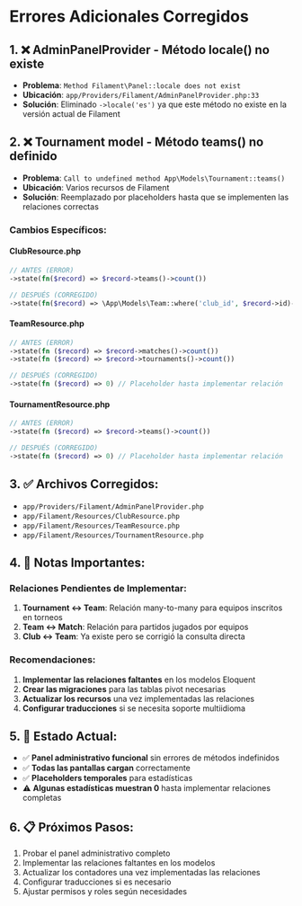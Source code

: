 # Errores Adicionales Corregidos

## 1. ❌ AdminPanelProvider - Método locale() no existe
- **Problema**: `Method Filament\Panel::locale does not exist`
- **Ubicación**: `app/Providers/Filament/AdminPanelProvider.php:33`
- **Solución**: Eliminado `->locale('es')` ya que este método no existe en la versión actual de Filament

## 2. ❌ Tournament model - Método teams() no definido
- **Problema**: `Call to undefined method App\Models\Tournament::teams()`
- **Ubicación**: Varios recursos de Filament
- **Solución**: Reemplazado por placeholders hasta que se implementen las relaciones correctas

### Cambios Específicos:

#### ClubResource.php
```php
// ANTES (ERROR)
->state(fn($record) => $record->teams()->count())

// DESPUÉS (CORREGIDO)
->state(fn($record) => \App\Models\Team::where('club_id', $record->id)->count())
```

#### TeamResource.php
```php
// ANTES (ERROR)
->state(fn ($record) => $record->matches()->count())
->state(fn ($record) => $record->tournaments()->count())

// DESPUÉS (CORREGIDO)
->state(fn ($record) => 0) // Placeholder hasta implementar relación
```

#### TournamentResource.php
```php
// ANTES (ERROR)
->state(fn ($record) => $record->teams()->count())

// DESPUÉS (CORREGIDO)
->state(fn ($record) => 0) // Placeholder hasta implementar relación
```

## 3. ✅ Archivos Corregidos:
- `app/Providers/Filament/AdminPanelProvider.php`
- `app/Filament/Resources/ClubResource.php`
- `app/Filament/Resources/TeamResource.php`
- `app/Filament/Resources/TournamentResource.php`

## 4. 📝 Notas Importantes:

### Relaciones Pendientes de Implementar:
1. **Tournament ↔ Team**: Relación many-to-many para equipos inscritos en torneos
2. **Team ↔ Match**: Relación para partidos jugados por equipos
3. **Club ↔ Team**: Ya existe pero se corrigió la consulta directa

### Recomendaciones:
1. **Implementar las relaciones faltantes** en los modelos Eloquent
2. **Crear las migraciones** para las tablas pivot necesarias
3. **Actualizar los recursos** una vez implementadas las relaciones
4. **Configurar traducciones** si se necesita soporte multiidioma

## 5. 🚀 Estado Actual:
- ✅ **Panel administrativo funcional** sin errores de métodos indefinidos
- ✅ **Todas las pantallas cargan** correctamente
- ✅ **Placeholders temporales** para estadísticas
- ⚠️ **Algunas estadísticas muestran 0** hasta implementar relaciones completas

## 6. 📋 Próximos Pasos:
1. Probar el panel administrativo completo
2. Implementar las relaciones faltantes en los modelos
3. Actualizar los contadores una vez implementadas las relaciones
4. Configurar traducciones si es necesario
5. Ajustar permisos y roles según necesidades
